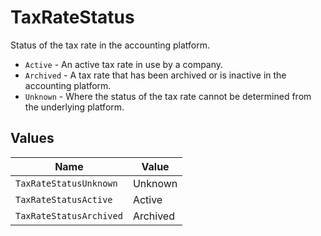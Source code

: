 # TaxRateStatus

Status of the tax rate in the accounting platform.  
- `Active` - An active tax rate in use by a company.  
- `Archived` - A tax rate that has been archived or is inactive in the accounting platform.  
- `Unknown` - Where the status of the tax rate cannot be determined from the underlying platform.


## Values

| Name                    | Value                   |
| ----------------------- | ----------------------- |
| `TaxRateStatusUnknown`  | Unknown                 |
| `TaxRateStatusActive`   | Active                  |
| `TaxRateStatusArchived` | Archived                |